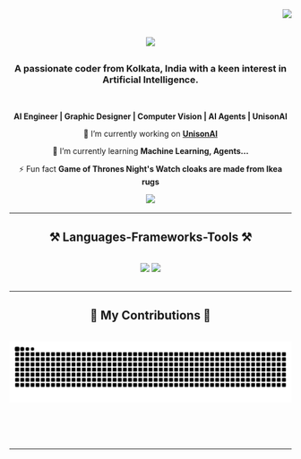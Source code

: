 <img align="right" src="https://visitor-badge.laobi.icu/badge?page_id=E5Anant.E5Anant" />

<h1 align="center">
    <img src="https://readme-typing-svg.herokuapp.com/?font=Righteous&size=35&center=true&vCenter=true&width=500&height=70&duration=4000&lines=Hi+There!+👋;+I'm+Anant+Sharma!;" />
</h1>

<h3 align="center">A passionate coder from Kolkata, India with a keen interest in Artificial Intelligence.</h3>

<br/>

<div align="center">

 **AI Engineer | Graphic Designer | Computer Vision |
 AI Agents | UnisonAI**
 
 🔭 I’m currently working on **[UnisonAI](https://github.com/UnisonAI)**
 
 🌱 I’m currently learning **Machine Learning, Agents...**

⚡ Fun fact **Game of Thrones Night's Watch cloaks are made from Ikea rugs**

 </div>

</div>
 
<div align="center"> 
  <a href="mailto:e5anant2011@gmail.com">
    <img src="https://img.shields.io/badge/Gmail-333333?style=for-the-badge&logo=gmail&logoColor=red" />
  </a>
</div>

 <hr/>
 
<h2 align="center">⚒️ Languages-Frameworks-Tools ⚒️</h2>
<br/>
<div align="center">
    <img src="https://skillicons.dev/icons?i=bootstrap,html,css,vscode,github,figma,git" />
    <img src="https://skillicons.dev/icons?i=python,javascript,mysql" /><br>
</div>

<br/>
<hr/>

<div align="center">
  <h2>🐍 My Contributions 🐍</h2>
  <br>
  <img alt="snake eating my contributions" src="https://raw.githubusercontent.com/E5Anant/E5Anant/output/github-contribution-grid-snake.svg" />
  
  <br/><br/><br/>
</div>

<hr/>
